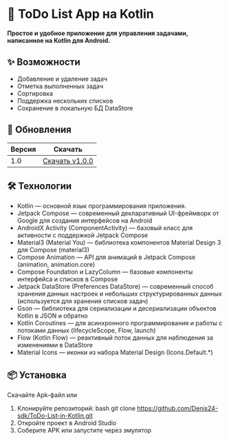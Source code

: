# 📝 ToDo List App на Kotlin 
**Простое и удобное приложение для управления задачами, написанное на Kotlin для Android.**

## ✨ Возможности
- Добавление и удаление задач
- Отметка выполненных задач
- Сортировка
- Поддержка нескольких списков
- Сохранение в локальную БД DataStore

## 📌 Обновления
| Версия | Скачать                                                                                                    |
|--------|------------------------------------------------------------------------------------------------------------|
| 1.0    | [Скачать v1.0.0](https://github.com/Denis24-sdk/ToDo-List-in-Kotlin/releases/download/v1.0.0/app-debug.apk)  |
                

## 🛠 Технологии
- Kotlin — основной язык программирования приложения.
- Jetpack Compose — современный декларативный UI-фреймворк от Google для создания интерфейсов на Android
- AndroidX Activity (ComponentActivity) — базовый класс для активности с поддержкой Jetpack Compose
- Material3 (Material You) — библиотека компонентов Material Design 3 для Compose (material3)
- Compose Animation — API для анимаций в Jetpack Compose (animation, animation.core)
- Compose Foundation и LazyColumn — базовые компоненты интерфейса и списков в Compose
- Jetpack DataStore (Preferences DataStore) — современный способ хранения данных настроек и небольших структурированных данных (используется для хранения списков задач)
- Gson — библиотека для сериализации и десериализации объектов Kotlin в JSON и обратно
- Kotlin Coroutines — для асинхронного программирования и работы с потоками данных (lifecycleScope, Flow, launch)
- Flow (Kotlin Flow) — реактивный поток данных для наблюдения за изменениями в DataStore
- Material Icons — иконки из набора Material Design (Icons.Default.*)

## 📦 Установка
Скачайте Apk-файл или
  1. Клонируйте репозиторий:
       bash
       git clone https://github.com/Denis24-sdk/ToDo-List-in-Kotlin.git
  2. Откройте проект в Android Studio
  3. Соберите APK или запустите через эмулятор

